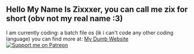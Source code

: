 ## Hello My Name Is Zixxxer, you can call me zix for short (obv not my real name :3)

I am currently coding: a batch file os (ik i can't code any other coding language)
you can find more at: [My Dumb Website](https://zixthenerd.github.io/ZixTheNerdWebsite/)
[![Support me on Patreon](https://img.shields.io/badge/Patreon-Support%20Me-orange?logo=patreon)](https://www.patreon.com/YOUR_PATREON_USERNAME)

